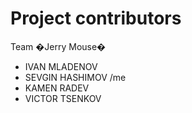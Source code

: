 Project contributors
====================

Team �Jerry Mouse�

* IVAN MLADENOV
* SEVGIN HASHIMOV /me
* KAMEN RADEV
* VICTOR TSENKOV
